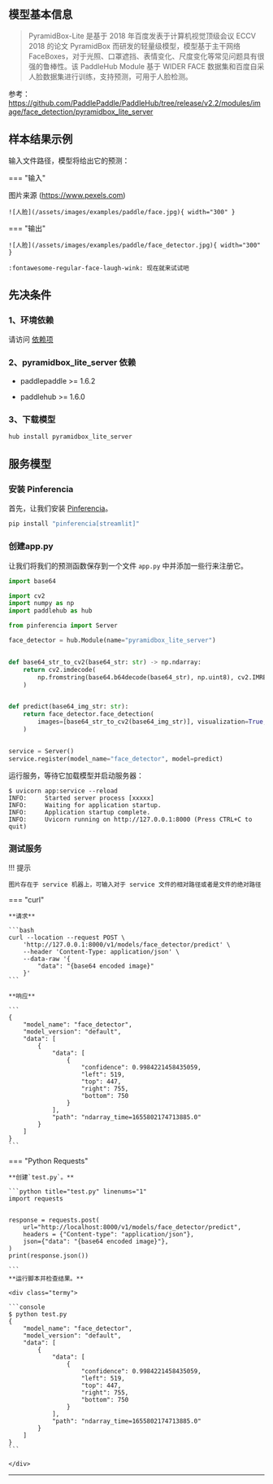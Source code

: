 
## 模型基本信息

> PyramidBox-Lite 是基于 2018 年百度发表于计算机视觉顶级会议 ECCV 2018 的论文 PyramidBox 而研发的轻量级模型，模型基于主干网络 FaceBoxes，对于光照、口罩遮挡、表情变化、尺度变化等常见问题具有很强的鲁棒性。该 PaddleHub Module 基于 WIDER FACE 数据集和百度自采人脸数据集进行训练，支持预测，可用于人脸检测。

参考：https://github.com/PaddlePaddle/PaddleHub/tree/release/v2.2/modules/image/face_detection/pyramidbox_lite_server


## 样本结果示例

输入文件路径，模型将给出它的预测：

=== "输入"

图片来源 (https://www.pexels.com)

    ![人脸](/assets/images/examples/paddle/face.jpg){ width="300" }

=== "输出"

    ![人脸](/assets/images/examples/paddle/face_detector.jpg){ width="300" }

    :fontawesome-regular-face-laugh-wink: 现在就来试试吧


## 先决条件

### 1、环境依赖

请访问 [依赖项](../../../dependencies/)

### 2、pyramidbox_lite_server 依赖

- paddlepaddle >= 1.6.2

- paddlehub >= 1.6.0


### 3、下载模型

```bash
hub install pyramidbox_lite_server
```


## 服务模型

### 安装 Pinferencia

首先，让我们安装 [Pinferencia](https://github.com/underneathall/pinferencia)。

```bash
pip install "pinferencia[streamlit]"
```


### 创建app.py

让我们将我们的预测函数保存到一个文件 `app.py` 中并添加一些行来注册它。

```python title="app.py" linenums="1"
import base64

import cv2
import numpy as np
import paddlehub as hub

from pinferencia import Server

face_detector = hub.Module(name="pyramidbox_lite_server")


def base64_str_to_cv2(base64_str: str) -> np.ndarray:
    return cv2.imdecode(
        np.fromstring(base64.b64decode(base64_str), np.uint8), cv2.IMREAD_COLOR
    )


def predict(base64_img_str: str):
    return face_detector.face_detection(
        images=[base64_str_to_cv2(base64_img_str)], visualization=True, output_dir="./"
    )


service = Server()
service.register(model_name="face_detector", model=predict)


```

运行服务，等待它加载模型并启动服务器：
<div class="termy">

```console
$ uvicorn app:service --reload
INFO:     Started server process [xxxxx]
INFO:     Waiting for application startup.
INFO:     Application startup complete.
INFO:     Uvicorn running on http://127.0.0.1:8000 (Press CTRL+C to quit)
```

</div>


### 测试服务

!!! 提示

    图片存在于 service 机器上，可输入对于 service 文件的相对路径或者是文件的绝对路径

=== "curl"

    **请求**

    ```bash
    curl --location --request POST \
        'http://127.0.0.1:8000/v1/models/face_detector/predict' \
        --header 'Content-Type: application/json' \
        --data-raw '{
            "data": "{base64 encoded image}"
        }'
    ```

    **响应**

    ```
    {
        "model_name": "face_detector",
        "model_version": "default",
        "data": [
            {
                "data": [
                    {
                        "confidence": 0.9984221458435059,
                        "left": 519,
                        "top": 447,
                        "right": 755,
                        "bottom": 750
                    }
                ],
                "path": "ndarray_time=1655802174713885.0"
            }
        ]
    }
    ```

=== "Python Requests"

    **创建`test.py`。**

    ```python title="test.py" linenums="1"
    import requests


    response = requests.post(
        url="http://localhost:8000/v1/models/face_detector/predict",
        headers = {"Content-type": "application/json"},
        json={"data": "{base64 encoded image}"},
    )
    print(response.json())

    ```
    **运行脚本并检查结果。**

    <div class="termy">

    ```console
    $ python test.py
    {
        "model_name": "face_detector",
        "model_version": "default",
        "data": [
            {
                "data": [
                    {
                        "confidence": 0.9984221458435059,
                        "left": 519,
                        "top": 447,
                        "right": 755,
                        "bottom": 750
                    }
                ],
                "path": "ndarray_time=1655802174713885.0"
            }
        ]
    }
    ```

    </div>

---
